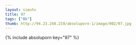 ```yaml
--- 
layout: sieutv
title: 97
tags: ["0k"]
thumb: http://94.23.248.219/absoluporn-1/image/002/97.jpg
---
```

{% include absoluporn key="97" %} 
